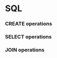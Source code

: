 # <a id="section-1"> SQL
### <a id="section-1"> CREATE operations
### SELECT operations
### JOIN operations
